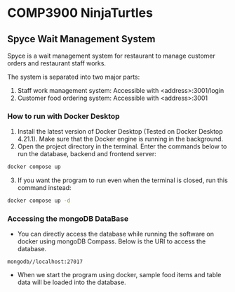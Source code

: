 # COMP3900 NinjaTurtles
## Spyce Wait Management System
Spyce is a wait management system for restaurant to manage customer orders and restaurant staff works.

The system is separated into two major parts:
1. Staff work management system: Accessible with \<address\>:3001/login
2. Customer food ordering system: Accessible with \<address>:3001

### How to run with Docker Desktop
1. Install the latest version of Docker Desktop (Tested on Docker Desktop 4.21.1). Make sure that the Docker engine is running in the background.
2. Open the project directory in the terminal. Enter the commands below to run the database, backend and frontend server:
```bash
docker compose up
```
3. If you want the program to run even when the terminal is closed, run this command instead:
```bash
docker compose up -d
```

### Accessing the mongoDB DataBase
- You can directly access the database while running the software on docker using mongoDB Compass. Below is the URI to access the database.
```
mongodb//localhost:27017
```
- When we start the program using docker, sample food items and table data will be loaded into the database.